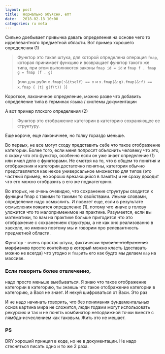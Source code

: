 ```yaml
---
layout: post
title:  Нормально объясни, епт
date:   2018-02-18 10:00
categories: ru meta
---
```


Сильно доебывает привычка давать определения на основе чего то иррелевантного
предметной области. Вот пример хорошего определения (1)

> Функтор это такая штука, для которой определена операция `fmap`,
> которая принимает функцию и возвращает функтор такого же типа,
> при этом выполняются законы `fmap id = id` и `fmap f . fmap g = fmap (f . g)`
>
> (или для руби `x.fmap(:&itself) == x` и
> `x.fmap(&:g).fmap(&:f) == x.fmap { |t| g(f(t)) }`)

Короткое, лаконичное определение, можно разве что добавить определение типа
в терминах языка / системы документации

А вот пример плохого определения (2)

> Функтор это отображение категории в категорию сохраняющее ее структуру.

Еще короче, еще лаконичнее, но толку гораздо меньше.

Во первых, не все могут сходу представить себе что такое отображение категории.
Более того, если меня попросят объяснить человеку что это, я скажу что это
функтор, особенно если он уже знает определение (1) или имел дело с функторами.
Не смотря на то, что в общем то понятия и отображения и категории
достаточно понятны, категория обычно представляется как некое универсальное
множество для типов (это частный пример, но хорошо врезающийся в память)
и не сразу доходит что его можно отобразить в его же подкатегорию.

Во вторых, не очень очевидно, что сохранение структуры сводится к функции
fmap с такими то такими то свойствами. Иными словами, определение надо
осмыслить. И повезет еще, если в результате осмысления появится определение (1),
потому что иначе в голову уложится что то малоприменимое на практике. Разумеется,
если вы математики, то вам на практике больше пригодится что это отображение
с сохранением структуры, а не как оно реализованно в хаскеле, но именно поэтому
мы и говорим про релевантность предметной области.

Функтор - очень простая штука, фактически
<del>правило отображения морфизмов</del> просто контейнер в который можно класть
(доставать можно не всегда) что угодно и `fmap`ить его как будто мы делаем
`map` на массиве.

### Если говорить более отвлеченно,

надо просто меньше выебываться. Я знаю что такое отображение
категории в категорию, ты знаешь что такое отображение категории в категорию,
а Вася не знает. И нехуй шифроваться от Васи. Это раз

И не надо начинать говорить, что без понимания фундаментальных основ
картина мира не сложится,
люди годами могут использовать рекурсию и так и не понять
комбинатор неподвижной точки вместе с лямбда-исчеслением как таковым.
Жить это не мешает.

### PS

DRY хороший принцип в коде, но не в документации. Не надо стесняться писать
одно и то же 2 раза.
